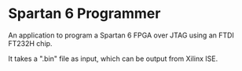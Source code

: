 Spartan 6 Programmer
====================

An application to program a Spartan 6 FPGA over JTAG using an FTDI FT232H chip.

It takes a ".bin" file as input, which can be output from Xilinx ISE.

